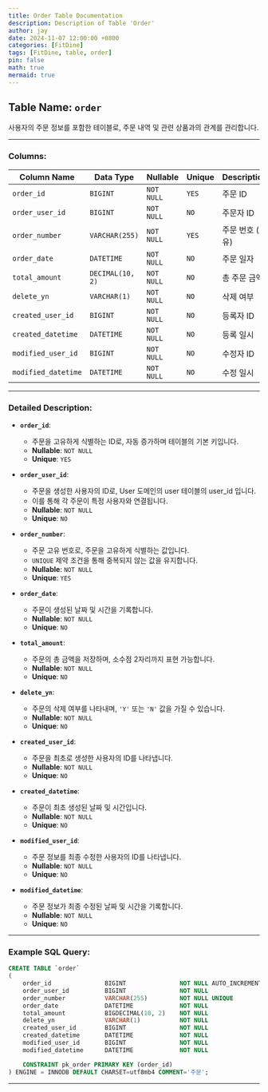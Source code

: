 ```yaml
---
title: Order Table Documentation
description: Description of Table 'Order'
author: jay
date: 2024-11-07 12:00:00 +0800
categories: [FitDine]
tags: [FitDine, table, order]
pin: false
math: true
mermaid: true
---
```



## Table Name: `order`

사용자의 주문 정보를 포함한 테이블로, 주문 내역 및 관련 상품과의 관계를 관리합니다.

---

### Columns:

| **Column Name**     | **Data Type**            | **Nullable** | **Unique** | **Description** |
|---------------------|--------------------------|--------------|------------|-------------|
| `order_id`          | `BIGINT`                 | `NOT NULL`   | `YES`      | 주문 ID       |
| `order_user_id`     | `BIGINT`                 | `NOT NULL`   | `NO`       | 주문자 ID      |
| `order_number`      | `VARCHAR(255)`           | `NOT NULL`   | `YES`      | 주문 번호 (고유)  |
| `order_date`        | `DATETIME`               | `NOT NULL`   | `NO`       | 주문 일자       |
| `total_amount`      | `DECIMAL(10, 2)`         | `NOT NULL`   | `NO`       | 총 주문 금액     |
| `delete_yn`         | `VARCHAR(1)`             | `NOT NULL`   | `NO`       | 삭제 여부       |
| `created_user_id`   | `BIGINT`                 | `NOT NULL`   | `NO`       | 등록자 ID      |
| `created_datetime`  | `DATETIME`               | `NOT NULL`   | `NO`       | 등록 일시       |
| `modified_user_id`  | `BIGINT`                 | `NOT NULL`   | `NO`       | 수정자 ID      |
| `modified_datetime` | `DATETIME`               | `NOT NULL`   | `NO`       | 수정 일시       |

---

### Detailed Description:

- **`order_id`**:
  - 주문을 고유하게 식별하는 ID로, 자동 증가하며 테이블의 기본 키입니다.
  - **Nullable**: `NOT NULL`
  - **Unique**: `YES`

- **`order_user_id`**:
  - 주문을 생성한 사용자의 ID로, User 도메인의 user 테이블의 user_id 입니다.
  - 이를 통해 각 주문이 특정 사용자와 연결됩니다.
  - **Nullable**: `NOT NULL`
  - **Unique**: `NO`

- **`order_number`**:
  - 주문 고유 번호로, 주문을 고유하게 식별하는 값입니다.
  - `UNIQUE` 제약 조건을 통해 중복되지 않는 값을 유지합니다.
  - **Nullable**: `NOT NULL`
  - **Unique**: `YES`

- **`order_date`**:
  - 주문이 생성된 날짜 및 시간을 기록합니다.
  - **Nullable**: `NOT NULL`
  - **Unique**: `NO`

- **`total_amount`**:
  - 주문의 총 금액을 저장하며, 소수점 2자리까지 표현 가능합니다.
  - **Nullable**: `NOT NULL`
  - **Unique**: `NO`

- **`delete_yn`**:
  - 주문의 삭제 여부를 나타내며, `'Y'` 또는 `'N'` 값을 가질 수 있습니다.
  - **Nullable**: `NOT NULL`
  - **Unique**: `NO`

- **`created_user_id`**:
  - 주문을 최초로 생성한 사용자의 ID를 나타냅니다.
  - **Nullable**: `NOT NULL`
  - **Unique**: `NO`

- **`created_datetime`**:
  - 주문이 최초 생성된 날짜 및 시간입니다.
  - **Nullable**: `NOT NULL`
  - **Unique**: `NO`

- **`modified_user_id`**:
  - 주문 정보를 최종 수정한 사용자의 ID를 나타냅니다.
  - **Nullable**: `NOT NULL`
  - **Unique**: `NO`

- **`modified_datetime`**:
  - 주문 정보가 최종 수정된 날짜 및 시간을 기록합니다.
  - **Nullable**: `NOT NULL`
  - **Unique**: `NO`

---

### Example SQL Query:

```sql
CREATE TABLE `order`
(
    order_id               BIGINT               NOT NULL AUTO_INCREMENT    COMMENT '주문 ID',
    order_user_id          BIGINT               NOT NULL                   COMMENT '주문자 ID',
    order_number           VARCHAR(255)         NOT NULL UNIQUE            COMMENT '주문 번호',
    order_date             DATETIME             NOT NULL                   COMMENT '주문 일자',
    total_amount           BIGDECIMAL(10, 2)    NOT NULL                   COMMENT '총 주문 금액',
    delete_yn              VARCHAR(1)           NOT NULL                   COMMENT '삭제 여부',
    created_user_id        BIGINT               NOT NULL                   COMMENT '등록자 ID',
    created_datetime       DATETIME             NOT NULL                   COMMENT '등록 일시',
    modified_user_id       BIGINT               NOT NULL                   COMMENT '수정자 ID',
    modified_datetime      DATETIME             NOT NULL                   COMMENT '수정 일시',

    CONSTRAINT pk_order PRIMARY KEY (order_id)
) ENGINE = INNODB DEFAULT CHARSET=utf8mb4 COMMENT='주문';
```

---

